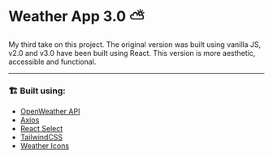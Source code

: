 # Weather App 3.0 ⛅

My third take on this project. The original version was built using vanilla JS, v2.0 and v3.0 have been built using React.
This version is more aesthetic, accessible and functional.

---

### 🏗️ Built using:

- [OpenWeather API](https://openweathermap.org/api)
- [Axios](https://axios-http.com/docs/intro)
- [React Select](https://react-select.com/home)
- [TailwindCSS](https://tailwindcss.com/)
- [Weather Icons](https://erikflowers.github.io/weather-icons/)
